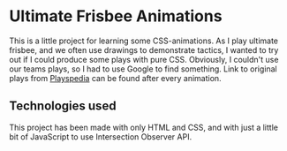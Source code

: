 # Ultimate Frisbee Animations

This is a little project for learning some CSS-animations. As I play
ultimate frisbee, and we often use drawings to demonstrate tactics, I
wanted to try out if I could produce some plays with pure CSS.
Obviously, I couldn't use our teams plays, so I had to use Google to
find something. Link to original plays from
[Playspedia](https://playspedia.com/) can be found after
every animation.

## Technologies used

This project has been made with only HTML and CSS, and with just a little bit of JavaScript to use Intersection Observer API.
